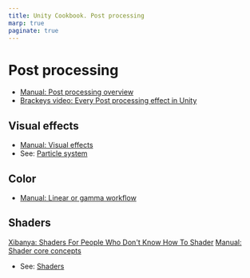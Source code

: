 ```yaml
---
title: Unity Cookbook. Post processing
marp: true
paginate: true
---
```

<!-- headingDivider: 3 -->
<!-- class: invert -->

# Post processing

* [Manual: Post processing overview](https://docs.unity3d.com/Manual/PostProcessingOverview.html)
* [Brackeys video: Every Post processing effect in Unity](https://www.youtube.com/watch?v=9tjYz6Ab0oc)


## Visual effects

* [Manual: Visual effects](https://docs.unity3d.com/Manual/visual-effects.html)
* See: [Particle system](particle-system)
## Color

* [Manual: Linear or gamma workflow](https://docs.unity3d.com/Manual/LinearRendering-LinearOrGammaWorkflow.html)

## Shaders

[Xibanya: Shaders For People Who Don't Know How To Shader](https://github.com/Xibanya/ShaderTutorials)
[Manual: Shader core concepts](https://docs.unity3d.com/Manual/ShadersOverview.html)
* See: [Shaders](shaders)

